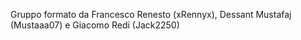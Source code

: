 Gruppo formato da Francesco Renesto (xRennyx), Dessant Mustafaj (Mustaaa07) e Giacomo Redi (Jack2250)

